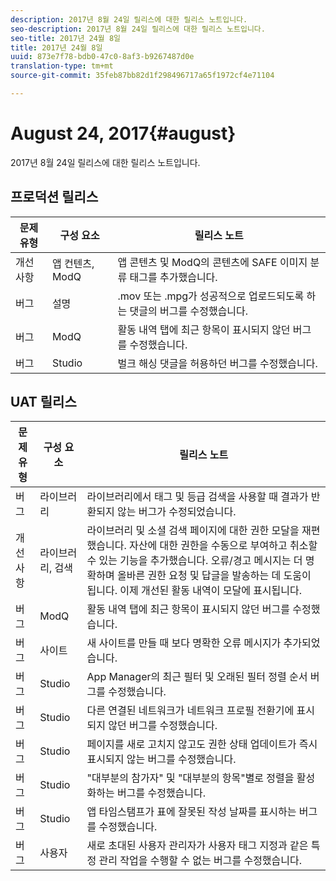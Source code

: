 ```yaml
---
description: 2017년 8월 24일 릴리스에 대한 릴리스 노트입니다.
seo-description: 2017년 8월 24일 릴리스에 대한 릴리스 노트입니다.
seo-title: 2017년 24월 8일
title: 2017년 24월 8일
uuid: 873e7f78-bdb0-47c0-8af3-b9267487d0e
translation-type: tm+mt
source-git-commit: 35feb87bb82d1f298496717a65f1972cf4e71104

---
```



# August 24, 2017{#august}

2017년 8월 24일 릴리스에 대한 릴리스 노트입니다.

## 프로덕션 릴리스

| **문제 유형** | **구성 요소** | **릴리스 노트** |
|---|---|---|
| 개선 사항 | 앱 컨텐츠, ModQ | 앱 콘텐츠 및 ModQ의 콘텐츠에 SAFE 이미지 분류 태그를 추가했습니다. |
| 버그 | 설명 | .mov 또는 .mpg가 성공적으로 업로드되도록 하는 댓글의 버그를 수정했습니다. |
| 버그 | ModQ | 활동 내역 탭에 최근 항목이 표시되지 않던 버그를 수정했습니다. |
| 버그 | Studio | 벌크 해싱 댓글을 허용하던 버그를 수정했습니다. |

## UAT 릴리스

| **문제 유형** | **구성 요소** | **릴리스 노트** |
|---|---|---|
| 버그 | 라이브러리 | 라이브러리에서 태그 및 등급 검색을 사용할 때 결과가 반환되지 않는 버그가 수정되었습니다. |
| 개선 사항 | 라이브러리, 검색 | 라이브러리 및 소셜 검색 페이지에 대한 권한 모달을 재편했습니다. 자산에 대한 권한을 수동으로 부여하고 취소할 수 있는 기능을 추가했습니다. 오류/경고 메시지는 더 명확하며 올바른 권한 요청 및 답글을 발송하는 데 도움이 됩니다. 이제 개선된 활동 내역이 모달에 표시됩니다. |
| 버그 | ModQ | 활동 내역 탭에 최근 항목이 표시되지 않던 버그를 수정했습니다. |
| 버그 | 사이트 | 새 사이트를 만들 때 보다 명확한 오류 메시지가 추가되었습니다. |
| 버그 | Studio | App Manager의 최근 필터 및 오래된 필터 정렬 순서 버그를 수정했습니다. |
| 버그 | Studio | 다른 연결된 네트워크가 네트워크 프로필 전환기에 표시되지 않던 버그를 수정했습니다. |
| 버그 | Studio | 페이지를 새로 고치지 않고도 권한 상태 업데이트가 즉시 표시되지 않는 버그를 수정했습니다. |
| 버그 | Studio | "대부분의 참가자" 및 "대부분의 항목"별로 정렬을 활성화하는 버그를 수정했습니다. |
| 버그 | Studio | 앱 타임스탬프가 표에 잘못된 작성 날짜를 표시하는 버그를 수정했습니다. |
| 버그 | 사용자 | 새로 초대된 사용자 관리자가 사용자 태그 지정과 같은 특정 관리 작업을 수행할 수 없는 버그를 수정했습니다. |

